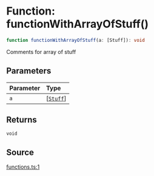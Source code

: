 # Function: functionWithArrayOfStuff()

```ts
function functionWithArrayOfStuff(a: [Stuff]): void
```

Comments for array of stuff

## Parameters

| Parameter | Type |
| :------ | :------ |
| `a` | [[`Stuff`](../type-aliases/Stuff.md)] |

## Returns

`void`

## Source

[functions.ts:1](http://source-url)
